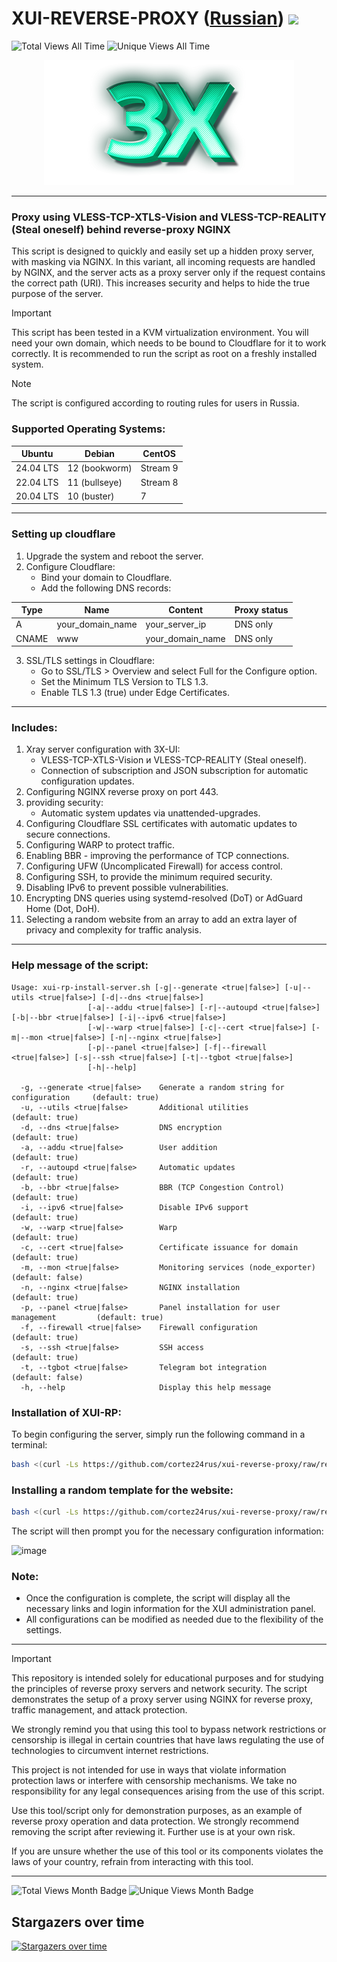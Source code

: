 # XUI-REVERSE-PROXY ([Russian](/README_RU.md)) <img src="https://img.shields.io/github/stars/cortez24rus/xui-reverse-proxy?style=social" /> 
![Total Views All Time](https://img.shields.io/badge/Total%20Views%20All%20Time-4635-blue)
![Unique Views All Time](https://img.shields.io/badge/Unique%20Views%20All%20Time-322-green)
<p align="center"><a href="#"><img src="./media/3X-UI.png" alt="Image" ></a></p>

-----

### Proxy using VLESS-TCP-XTLS-Vision and VLESS-TCP-REALITY (Steal oneself) behind reverse-proxy NGINX
This script is designed to quickly and easily set up a hidden proxy server, with masking via NGINX. In this variant, all incoming requests are handled by NGINX, and the server acts as a proxy server only if the request contains the correct path (URI). This increases security and helps to hide the true purpose of the server.

> [!IMPORTANT]
>  This script has been tested in a KVM virtualization environment. You will need your own domain, which needs to be bound to Cloudflare for it to work correctly. It is recommended to run the script as root on a freshly installed system.

> [!NOTE]
> The script is configured according to routing rules for users in Russia.

### Supported Operating Systems:

| **Ubuntu**       | **Debian**        | **CentOS**       |
|------------------|-------------------|------------------|
| 24.04 LTS        | 12 (bookworm)     | Stream 9         |
| 22.04 LTS        | 11 (bullseye)     | Stream 8         |
| 20.04 LTS        | 10 (buster)       | 7                |

-----

### Setting up cloudflare
1. Upgrade the system and reboot the server.
2. Configure Cloudflare:
   - Bind your domain to Cloudflare.
   - Add the following DNS records:

| Type  | Name             | Content          | Proxy status  |
| ----- | ---------------- | ---------------- | ------------- |
| A     | your_domain_name | your_server_ip   | DNS only      |
| CNAME | www              | your_domain_name | DNS only      |
   
3. SSL/TLS settings in Cloudflare:
   - Go to SSL/TLS > Overview and select Full for the Configure option.
   - Set the Minimum TLS Version to TLS 1.3.
   - Enable TLS 1.3 (true) under Edge Certificates.

-----

### Includes:
  
1. Xray server configuration with 3X-UI:
   - VLESS-TCP-XTLS-Vision и VLESS-TCP-REALITY (Steal oneself).
   - Connection of subscription and JSON subscription for automatic configuration updates.
2. Configuring NGINX reverse proxy on port 443.
3. providing security:
   - Automatic system updates via unattended-upgrades.
4. Configuring Cloudflare SSL certificates with automatic updates to secure connections.
5. Configuring WARP to protect traffic.
6. Enabling BBR - improving the performance of TCP connections.
7. Configuring UFW (Uncomplicated Firewall) for access control.
8. Configuring SSH, to provide the minimum required security.
9. Disabling IPv6 to prevent possible vulnerabilities.
10. Encrypting DNS queries using systemd-resolved (DoT) or AdGuard Home (Dot, DoH).
11. Selecting a random website from an array to add an extra layer of privacy and complexity for traffic analysis.

-----

### Help message of the script:
```
Usage: xui-rp-install-server.sh [-g|--generate <true|false>] [-u|--utils <true|false>] [-d|--dns <true|false>]
                 [-a|--addu <true|false>] [-r|--autoupd <true|false>] [-b|--bbr <true|false>] [-i|--ipv6 <true|false>]
                 [-w|--warp <true|false>] [-c|--cert <true|false>] [-m|--mon <true|false>] [-n|--nginx <true|false>]
                 [-p|--panel <true|false>] [-f|--firewall <true|false>] [-s|--ssh <true|false>] [-t|--tgbot <true|false>]
                 [-h|--help]

  -g, --generate <true|false>    Generate a random string for configuration     (default: true)
  -u, --utils <true|false>       Additional utilities                           (default: true)
  -d, --dns <true|false>         DNS encryption                                 (default: true)
  -a, --addu <true|false>        User addition                                  (default: true)
  -r, --autoupd <true|false>     Automatic updates                              (default: true)
  -b, --bbr <true|false>         BBR (TCP Congestion Control)                   (default: true)
  -i, --ipv6 <true|false>        Disable IPv6 support                           (default: true)
  -w, --warp <true|false>        Warp                                           (default: true)
  -c, --cert <true|false>        Certificate issuance for domain                (default: true)
  -m, --mon <true|false>         Monitoring services (node_exporter)            (default: false)
  -n, --nginx <true|false>       NGINX installation                             (default: true)
  -p, --panel <true|false>       Panel installation for user management         (default: true)
  -f, --firewall <true|false>    Firewall configuration                         (default: true)
  -s, --ssh <true|false>         SSH access                                     (default: true)
  -t, --tgbot <true|false>       Telegram bot integration                       (default: false)
  -h, --help                     Display this help message

```

### Installation of XUI-RP:

To begin configuring the server, simply run the following command in a terminal:
```sh
bash <(curl -Ls https://github.com/cortez24rus/xui-reverse-proxy/raw/refs/heads/main/xui-rp-install-server.sh)
```

### Installing a random template for the website:
```sh
bash <(curl -Ls https://github.com/cortez24rus/xui-reverse-proxy/raw/refs/heads/main/xui-rp-random-site.sh)
```

The script will then prompt you for the necessary configuration information:

![image](https://github.com/user-attachments/assets/dc60caee-1b01-40c9-a344-e0a67ebfc2ee)

### Note: 
- Once the configuration is complete, the script will display all the necessary links and login information for the XUI administration panel.
- All configurations can be modified as needed due to the flexibility of the settings.

-----

> [!IMPORTANT]
> This repository is intended solely for educational purposes and for studying the principles of reverse proxy servers and network security. The script demonstrates the setup of a proxy server using NGINX for reverse proxy, traffic management, and attack protection.
>
>We strongly remind you that using this tool to bypass network restrictions or censorship is illegal in certain countries that have laws regulating the use of technologies to circumvent internet restrictions.
>
>This project is not intended for use in ways that violate information protection laws or interfere with censorship mechanisms. We take no responsibility for any legal consequences arising from the use of this script.
>
>Use this tool/script only for demonstration purposes, as an example of reverse proxy operation and data protection. We strongly recommend removing the script after reviewing it. Further use is at your own risk.
>
>If you are unsure whether the use of this tool or its components violates the laws of your country, refrain from interacting with this tool.

-----

![Total Views Month Badge](https://img.shields.io/badge/Total%20V%20Per%20Month-2194-blue)
![Unique Views Month Badge](https://img.shields.io/badge/Unique%20V%20Per%20Month-334-green)

## Stargazers over time
[![Stargazers over time](https://starchart.cc/cortez24rus/xui-reverse-proxy.svg?variant=adaptive)](https://starchart.cc/cortez24rus/xui-reverse-proxy)

